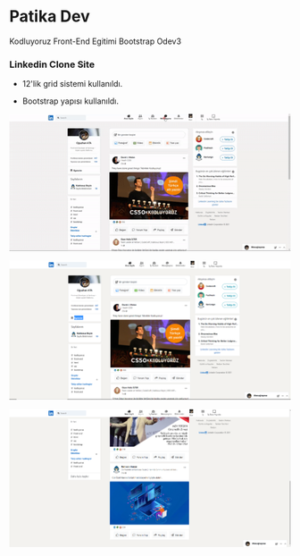# Patika Dev

Kodluyoruz Front-End Egitimi Bootstrap Odev3

### Linkedin Clone Site

- 12'lik grid sistemi kullanıldı.

- Bootstrap yapısı kullanıldı.

![](assets/LinkedinClone.gif)

![](assets/Linkedin.png)

![](assets/Linkedin-2.png)